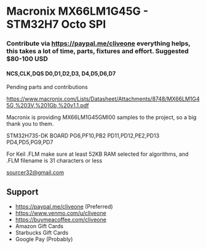 # Macronix MX66LM1G45G - STM32H7 Octo SPI
### Contribute via   https://paypal.me/cliveone  everything helps, this takes a lot of time, parts, fixtures and effort. Suggested $80-100 USD

#### NCS,CLK,DQS D0,D1,D2,D3, D4,D5,D6,D7

Pending parts and contributions

https://www.macronix.com/Lists/Datasheet/Attachments/8748/MX66LM1G45G,%203V,%201Gb,%20v1.1.pdf

Macronix is providing MX66LM1G45GMI00 samples to the project, so a big thank you to them.

STM32H735-DK BOARD
PG6,PF10,PB2  PD11,PD12,PE2,PD13 PD4,PD5,PG9,PD7


For Keil .FLM make sure at least 52KB RAM selected for algorithms, and .FLM filename is 31 characters or less

 sourcer32@gmail.com
 
##  Support
 
  *  https://paypal.me/cliveone (Preferred)
  *  https://www.venmo.com/u/cliveone
  *  https://buymeacoffee.com/cliveone
  *  Amazon Gift Cards
  *  Starbucks Gift Cards
  *  Google Pay (Probably) 
